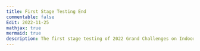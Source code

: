 ```yaml
---
title: First Stage Testing End
commentable: false
Edit: 2022-11-25
mathjax: true
mermaid: true
description: The first stage testing of 2022 Grand Challenges on Indoor Robot Learning has come to an end. 7 teams have passed the first stage testing and advanced to the final competition.
---
```

